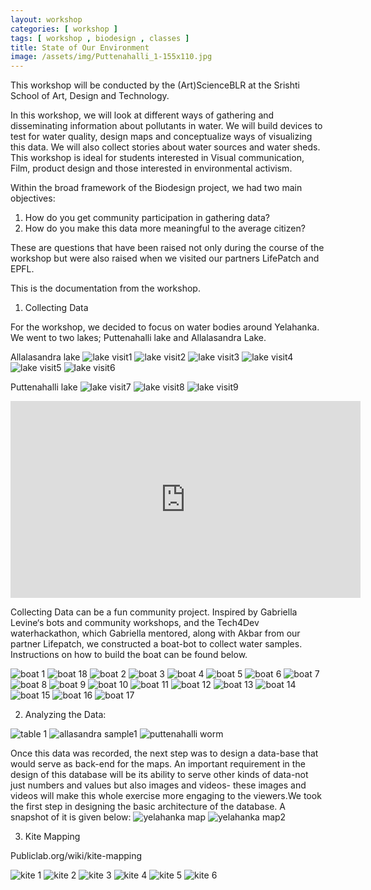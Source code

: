 ```yaml
---
layout: workshop
categories: [ workshop ]
tags: [ workshop , biodesign , classes ]
title: State of Our Environment
image: /assets/img/Puttenahalli_1-155x110.jpg
---
```


This workshop will be conducted by the (Art)ScienceBLR at the Srishti School of Art, Design and Technology.

In this workshop, we will look at different ways of gathering and disseminating information about pollutants in water. We will build devices to test for water quality, design maps and conceptualize ways of visualizing this data. We will also collect stories about water sources and water sheds. This workshop is ideal for students interested in Visual communication, Film,  product design and those interested in environmental activism.

<!--more-->
Within the broad framework of the Biodesign project, we had two main objectives:

1. How do you get community participation in gathering data?
2. How do you make this data more meaningful to the average citizen?

These are questions that have been raised not only during the course of the workshop but were also raised when we visited our partners LifePatch and EPFL.

This is the documentation from the workshop.

1. Collecting Data

For the workshop, we decided to focus on water bodies around Yelahanka. We went to two lakes; Puttenahalli lake and Allalasandra Lake.

Allalasandra lake
![lake visit1]({{site.baseurl}}/assets/img/Alalasandra_lake_1-1024x576.jpg)
![lake visit2]({{site.baseurl}}/assets/img/Alalasandra_lake_3-1024x576.jpg)
![lake visit3]({{site.baseurl}}/assets/img/Alalasandra_lake_6-1024x632.jpg)
![lake visit4]({{site.baseurl}}/assets/img/Alalasandra_lake_panorama-1024x164.jpg)
![lake visit5]({{site.baseurl}}/assets/img/alalasandra-lake-sampling-1-1024x576.jpg)
![lake visit6]({{site.baseurl}}/assets/img/alalasandra-lake-sampling-2-1024x576.jpg)

Puttenahalli lake
![lake visit7]({{site.baseurl}}/assets/img/Puttenahalli_1.jpg)
![lake visit8]({{site.baseurl}}/assets/img/Puttenahalli_2-1024x576.jpg)
![lake visit9]({{site.baseurl}}/assets/img/Puttenahalli_4-1024x682.jpg)

<iframe width="560" height="315" src="https://www.youtube.com/embed/lrD1tiQjNaM" frameborder="0" allow="accelerometer; autoplay; encrypted-media; gyroscope; picture-in-picture" allowfullscreen></iframe>

Collecting Data can be a fun community project. Inspired by Gabriella Levine‘s bots and community workshops, and the Tech4Dev waterhackathon, which Gabriella mentored, along with Akbar from our partner Lifepatch, we constructed a boat-bot to collect water samples. Instructions on how to build the boat can be found below.

![boat 1]({{site.baseurl}}/assets/img/DSC_9338-150x150.jpg)
![boat 18]({{site.baseurl}}/assets/img/DSC_9339-150x150.jpg)
![boat 2]({{site.baseurl}}/assets/img/DSC_9340-150x150.jpg)
![boat 3]({{site.baseurl}}/assets/img/DSC_9341-150x150.jpg)
![boat 4]({{site.baseurl}}/assets/img/DSC_9342-150x150.jpg)
![boat 5]({{site.baseurl}}/assets/img/DSC_9343-150x150.jpg)
![boat 6]({{site.baseurl}}/assets/img/DSC_9344-150x150.jpg)
![boat 7]({{site.baseurl}}/assets/img/DSC_9345-150x150.jpg)
![boat 8]({{site.baseurl}}/assets/img/DSC_9346-150x150.jpg)
![boat 9]({{site.baseurl}}/assets/img/DSC_9348-150x150.jpg)
![boat 10]({{site.baseurl}}/assets/img/DSC_9349-150x150.jpg)
![boat 11]({{site.baseurl}}/assets/img/DSC_9350-150x150.jpg)
![boat 12]({{site.baseurl}}/assets/img/DSC_9352-150x150.jpg)
![boat 13]({{site.baseurl}}/assets/img/DSC_9353-150x150.jpg)
![boat 14]({{site.baseurl}}/assets/img/DSC_9354-150x150.jpg)
![boat 15]({{site.baseurl}}/assets/img/DSC_9355-150x150.jpg)
![boat 16]({{site.baseurl}}/assets/img/DSC_9356-150x150.jpg)
![boat 17]({{site.baseurl}}/assets/img/DSC_9357-150x150.jpg)

2. Analyzing the Data:

![table 1]({{site.baseurl}}/assets/img/table.jpg)
![allasandra sample1]({{site.baseurl}}/assets/img/allalasandra-microscope.jpg)
![puttenahalli worm]({{site.baseurl}}/assets/img/Putenahalli_worm-1024x576.jpg)

Once this data was recorded, the next step was to design a data-base that would serve as back-end for the maps. An important requirement in the design of this database will be its ability to serve other kinds of data-not just numbers and values but also images and videos- these images and videos will make this whole exercise more engaging to the viewers.We took the first step in designing the basic architecture of the database. A snapshot of it is given below:
![yelahanka map]({{site.baseurl}}/assets/img/yelahanka-map-red-black-1024x682.jpg)
![yelahanka map2]({{site.baseurl}}/assets/img/yelahanka-map-blue-brown-1024x682.jpg)

3. Kite Mapping

Publiclab.org/wiki/kite-mapping

![kite 1]({{site.baseurl}}/assets/img/kite-6-150x150.jpg)
![kite 2]({{site.baseurl}}/assets/img/kite-5-150x150.jpg)
![kite 3]({{site.baseurl}}/assets/img/kite-4-150x150.jpg)
![kite 4]({{site.baseurl}}/assets/img/kite-3-150x150.jpg)
![kite 5]({{site.baseurl}}/assets/img/kite1-150x150.jpg)
![kite 6]({{site.baseurl}}/assets/img/kite-2-150x150.jpg)

